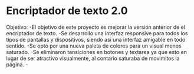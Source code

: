 <h1>Encriptador de texto 2.0</h1>
Objetivo:
-El objetivo de este proyecto es mejorar la versión anterior de el encriptador de texto.
-Se desarrollo una interfaz responsive para todos los tipos de pantallas y dispositivos, siendo así una interfaz amigable en todo sentido.
-Se optó por una nueva paleta de colores para un visual menos saturado.
-Se eliminaron tansiciones en botones y textarea ya que esto en lugar de ser atractivo visualmente, al contario saturaba de movimitos la página.
-
